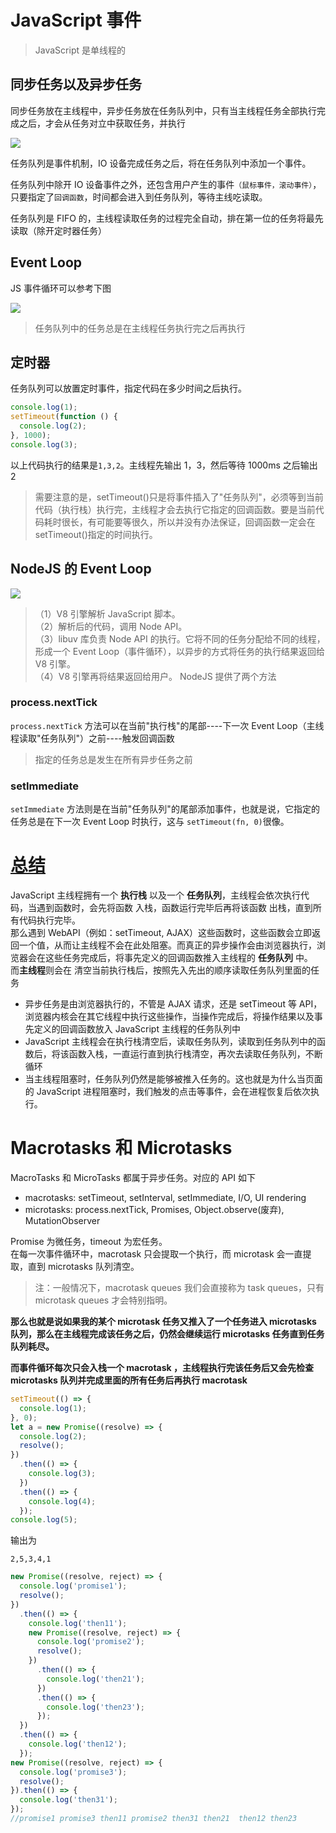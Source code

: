 # JavaScript 事件

> JavaScript 是单线程的

## 同步任务以及异步任务

同步任务放在主线程中，异步任务放在任务队列中，只有当主线程任务全部执行完成之后，才会从任务对立中获取任务，并执行

![](http://www.ruanyifeng.com/blogimg/asset/2014/bg2014100801.jpg)

任务队列是事件机制，IO 设备完成任务之后，将在任务队列中添加一个事件。

任务队列中除开 IO 设备事件之外，还包含用户产生的事件`（鼠标事件，滚动事件）`，只要指定了`回调函数`，时间都会进入到任务队列，等待主线吃读取。

任务队列是 FIFO 的，主线程读取任务的过程完全自动，排在第一位的任务将最先读取（除开定时器任务）

## Event Loop

JS 事件循环可以参考下图

![](http://www.ruanyifeng.com/blogimg/asset/2014/bg2014100802.png)

> 任务队列中的任务总是在主线程任务执行完之后再执行

## 定时器

任务队列可以放置定时事件，指定代码在多少时间之后执行。

```js
console.log(1);
setTimeout(function () {
  console.log(2);
}, 1000);
console.log(3);
```

以上代码执行的结果是`1,3,2`。主线程先输出 1，3，然后等待 1000ms 之后输出 2

> 需要注意的是，setTimeout()只是将事件插入了"任务队列"，必须等到当前代码（执行栈）执行完，主线程才会去执行它指定的回调函数。要是当前代码耗时很长，有可能要等很久，所以并没有办法保证，回调函数一定会在 setTimeout()指定的时间执行。

## NodeJS 的 Event Loop

![](http://www.ruanyifeng.com/blogimg/asset/2014/bg2014100803.png)

> （1）V8 引擎解析 JavaScript 脚本。  
> （2）解析后的代码，调用 Node API。  
> （3）libuv 库负责 Node API 的执行。它将不同的任务分配给不同的线程，形成一个 Event Loop（事件循环），以异步的方式将任务的执行结果返回给 V8 引擎。  
> （4）V8 引擎再将结果返回给用户。
> NodeJS 提供了两个方法

### process.nextTick

`process.nextTick` 方法可以在当前"执行栈"的尾部----下一次 Event Loop（主线程读取"任务队列"）之前----触发回调函数

> 指定的任务总是发生在所有异步任务之前

### setImmediate

`setImmediate` 方法则是在当前"任务队列"的尾部添加事件，也就是说，它指定的任务总是在下一次 Event Loop 时执行，这与 `setTimeout(fn, 0)`很像。

# [总结](https://juejin.cn/post/6844903471280291854)

JavaScript 主线程拥有一个 **执行栈** 以及一个 **任务队列**，主线程会依次执行代码，当遇到函数时，会先将函数 入栈，函数运行完毕后再将该函数 出栈，直到所有代码执行完毕。  
那么遇到 WebAPI（例如：setTimeout, AJAX）这些函数时，这些函数会立即返回一个值，从而让主线程不会在此处阻塞。而真正的异步操作会由浏览器执行，浏览器会在这些任务完成后，将事先定义的回调函数推入主线程的 **任务队列** 中。  
而**主线程**则会在 清空当前执行栈后，按照先入先出的顺序读取任务队列里面的任务

- 异步任务是由浏览器执行的，不管是 AJAX 请求，还是 setTimeout 等 API，浏览器内核会在其它线程中执行这些操作，当操作完成后，将操作结果以及事先定义的回调函数放入 JavaScript 主线程的任务队列中
- JavaScript 主线程会在执行栈清空后，读取任务队列，读取到任务队列中的函数后，将该函数入栈，一直运行直到执行栈清空，再次去读取任务队列，不断循环
- 当主线程阻塞时，任务队列仍然是能够被推入任务的。这也就是为什么当页面的 JavaScript 进程阻塞时，我们触发的点击等事件，会在进程恢复后依次执行。

# Macrotasks 和 Microtasks

MacroTasks 和 MicroTasks 都属于异步任务。对应的 API 如下

- macrotasks: setTimeout, setInterval, setImmediate, I/O, UI rendering
- microtasks: process.nextTick, Promises, Object.observe(废弃), MutationObserver

Promise 为微任务，timeout 为宏任务。  
在每一次事件循环中，macrotask 只会提取一个执行，而 microtask 会一直提取，直到 microtasks 队列清空。

> 注：一般情况下，macrotask queues 我们会直接称为 task queues，只有 microtask queues 才会特别指明。

**那么也就是说如果我的某个 microtask 任务又推入了一个任务进入 microtasks 队列，那么在主线程完成该任务之后，仍然会继续运行 microtasks 任务直到任务队列耗尽。**

**而事件循环每次只会入栈一个 macrotask ，主线程执行完该任务后又会先检查 microtasks 队列并完成里面的所有任务后再执行 macrotask**

```js
setTimeout(() => {
  console.log(1);
}, 0);
let a = new Promise((resolve) => {
  console.log(2);
  resolve();
})
  .then(() => {
    console.log(3);
  })
  .then(() => {
    console.log(4);
  });
console.log(5);
```

输出为

```
2,5,3,4,1
```

```js
new Promise((resolve, reject) => {
  console.log('promise1');
  resolve();
})
  .then(() => {
    console.log('then11');
    new Promise((resolve, reject) => {
      console.log('promise2');
      resolve();
    })
      .then(() => {
        console.log('then21');
      })
      .then(() => {
        console.log('then23');
      });
  })
  .then(() => {
    console.log('then12');
  });
new Promise((resolve, reject) => {
  console.log('promise3');
  resolve();
}).then(() => {
  console.log('then31');
});
//promise1 promise3 then11 promise2 then31 then21  then12 then23
```
